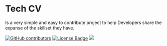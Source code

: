 # Tech CV
Is a very simple and easy to contribute project to help Developers share the expanse of the skillset they have.


<a href="https://github.com/gdsclpu/tech-cv/graphs/contributors"><img alt="GitHub contributors" src="https://img.shields.io/github/contributors/gdsclpu/tech-cv?color=2b9348"></a>
<a href="https://github.com/codemistic/Web-Development/blob/master/LICENSE"><img src="https://img.shields.io/github/license/codemistic/Web-Development?color=2b9348" alt="License Badge"/></a>
<a hreaf="https://github.com/codemistic/Web-Development/issues"><img src="https://img.shields.io/github/issues/codemistic/Web-Development?color=pink&logo=github"/></a>